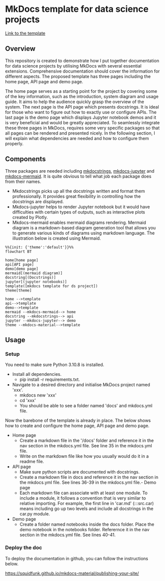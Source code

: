 # MkDocs template for data science projects

[Link to the template](https://leowu4ever.github.io/mkdocs-template/)

## Overview
This repository is created to demonstrate how I put together documentation for data science projects by utilising MkDocs with several essential extensions. Comprehensive documentation should cover the information for different aspects. The proposed template has three pages including the home page, API page and demo page.

The home page serves as a starting point for the project by covering some of the key information, such as the introduction, system diagram and usage guide. It aims to help the audience quickly grasp the overview of the system. The next page is the API page which presents docstrings. It is ideal for those who want to figure out how to exactly use or configure APIs. The last page is the demo page which displays Jupyter notebook demos and it is very beneficial and would be greatly appreciated. To seamlessly integrate these three pages in MkDocs, requires some very specific packages so that all pages can be rendered and presented nicely. In the following section, I will explain what dependencies are needed and how to configure them properly.

## Components
Three packages are needed including [mkdocstrings](https://pypi.org/project/mkdocstrings-python/), [mkdocs-jupyter](https://pypi.org/project/mkdocs-jupyter/0.16.1/) and [mkdocs-mermaid](https://pypi.org/project/mkdocs-mermaid2-plugin/). It is quite obvious to tell what job each package does from their names. 

- Mkdocstrings picks up all the docstrings written and format them professionally. It provides great flexibility in controlling how the docstrings are displayed.
- Mkdocs-jupyter helps to render Jupyter notebook but it would have difficulties with certain types of outputs, such as interactive plots created by Plotly. 
- Mkdocs-mermaid enables mermaid diagrams rendering. Mermaid diagram is a markdown-based diagram generation tool that allows you to generate various kinds of diagrams using markdown language. The illustration below is created using Mermaid.

```mermaid
%%{init: {'theme':'default'}}%%
flowchart BT

home[home page]
api[API page]
demo[demo page]
mermaid[(mermaid diagram)]
docstring[(Docstrings)]
jupyter[(jupyter notebooks)]
template([mkdocs template for ds project])
theme[theme]

home -->template
api-->template
demo-->template
mermaid --mkdocs-mermaid--> home
docstring --mkdocstrings--> api
jupyter --mkdocs-jupyter--> demo
theme --mkdocs-material-->template
```

## Usage
### Setup
You need to make sure Python 3.10.8 is installed.
- Install all dependencies.
  - pip install -r requirements.txt.
- Navigate to a desired directory and initialise MkDocs project named 'xxx'.
  - mkdocs new 'xxx'
  - cd 'xxx'
  - You should be able to see a folder named 'docs' and mkdocs.yml file.

Now the barebone of the template is already in place. The below shows how to create and configure the home page, API page and demo page.

- Home page
  - Create a markdown file in the '/docs' folder and reference it in the nav section in the mkdocs.yml file. See line 35 in the mkdocs.yml file.
  - Write on the markdown file like how you usually would do it in a readme file.
- API page
  - Make sure python scripts are documented with docstrings.
  - Create a markdown file in docs and reference it in the nav section in the mkdocs.yml file. See lines 36-39 in the mkdocs.yml file.- Demo page
  - Each markdown file can associate with at least one module. To include a module, it follows a convention that is very similar to relative importing. For example, the first line in 'car.md' (:::src.car) means including go up two levels and include all docstrings in the car.py module.
- Demo page
  - Create a folder named notebooks inside the docs folder. Place the demo notebook in the notebooks folder. Referernce it in the nav section in the mkdocs.yml file. See lines 40-41.

### Deploy the doc
To deploy the documentation in github, you can follow the instructions below.

https://squidfunk.github.io/mkdocs-material/publishing-your-site/
